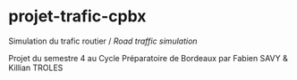 # projet-trafic-cpbx

Simulation du trafic routier /
_Road traffic simulation_


Projet du semestre 4 au Cycle Préparatoire de Bordeaux
  par Fabien SAVY & Killian TROLES

